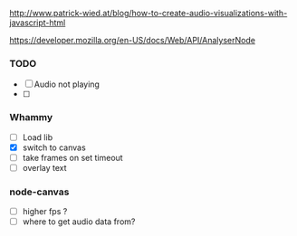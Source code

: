 http://www.patrick-wied.at/blog/how-to-create-audio-visualizations-with-javascript-html

https://developer.mozilla.org/en-US/docs/Web/API/AnalyserNode


### TODO

- [ ] Audio not playing
- [ ] 


### Whammy
- [ ] Load lib
- [x] switch to canvas
- [ ] take frames on set timeout
- [ ] overlay text

### node-canvas
- [ ] higher fps ?
- [ ] where to get audio data from?